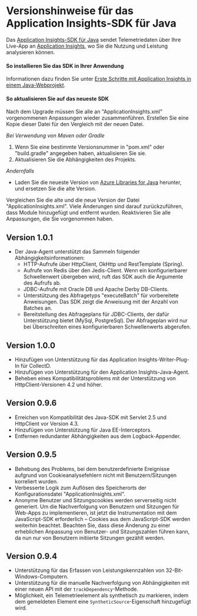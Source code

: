 <properties 
	pageTitle="Versionshinweise für Application Insights für Java"
	description="Die neuesten Updates."
	services="application-insights"
	documentationCenter=""
	authors="alancameronwills"
	manager="douge"/>
<tags 
	ms.service="application-insights"
	ms.workload="tbd"
	ms.tgt_pltfrm="ibiza"
	ms.devlang="na"
	ms.topic="article"
	ms.date="06/18/2015"
	ms.author="awills"/>
 
# Versionshinweise für das Application Insights-SDK für Java

Das [Application Insights-SDK für Java](app-insights-java-get-started.md) sendet Telemetriedaten über Ihre Live-App an [Application Insights](http://azure.microsoft.com/services/application-insights/), wo Sie die Nutzung und Leistung analysieren können.

#### So installieren Sie das SDK in Ihrer Anwendung

Informationen dazu finden Sie unter [Erste Schritte mit Application Insights in einem Java-Webprojekt](app-insights-java-get-started.md).

#### So aktualisieren Sie auf das neueste SDK 

Nach dem Upgrade müssen Sie alle an "ApplicationInsights.xml" vorgenommenen Anpassungen wieder zusammenführen. Erstellen Sie eine Kopie dieser Datei für den Vergleich mit der neuen Datei.

*Bei Verwendung von Maven oder Gradle*

1. Wenn Sie eine bestimmte Versionsnummer in "pom.xml" oder "build.gradle" angegeben haben, aktualisieren Sie sie.
2. Aktualisieren Sie die Abhängigkeiten des Projekts.

*Andernfalls*

* Laden Sie die neueste Version von [Azure Libraries for Java](http://dl.msopentech.com/lib/PackageForWindowsAzureLibrariesForJava.html) herunter, und ersetzen Sie die alte Version. 
 
Vergleichen Sie die alte und die neue Version der Datei "ApplicationInsights.xml". Viele Änderungen sind darauf zurückzuführen, dass Module hinzugefügt und entfernt wurden. Reaktivieren Sie alle Anpassungen, die Sie vorgenommen haben.

## Version 1.0.1
- Der Java-Agent unterstützt das Sammeln folgender Abhängigkeitsinformationen:
	- HTTP-Aufrufe über HttpClient, OkHttp und RestTemplate (Spring).
	- Aufrufe von Redis über den Jedis-Client. Wenn ein konfigurierbarer Schwellenwert übergeben wird, ruft das SDK auch die Argumente des Aufrufs ab.
	- JDBC-Aufrufe mit Oracle DB und Apache Derby DB-Clients.
	- Unterstützung des Abfragetyps "executeBatch" für vorbereitete Anweisungen. Das SDK zeigt die Anweisung mit der Anzahl von Batches an.
	- Bereitstellung des Abfrageplans für JDBC-Clients, der dafür Unterstützung bietet (MySql, PostgreSql). Der Abfrageplan wird nur bei Überschreiten eines konfigurierbaren Schwellenwerts abgerufen.

## Version 1.0.0
- Hinzufügen von Unterstützung für das Application Insights-Writer-Plug-In für CollectD.
- Hinzufügen von Unterstützung für den Application Insights-Java-Agent.
- Beheben eines Kompatibilitätsproblems mit der Unterstützung von HttpClient-Versionen 4.2 und höher.

## Version 0.9.6
- Erreichen von Kompatibilität des Java-SDK mit Servlet 2.5 und HttpClient vor Version 4.3.
- Hinzufügen von Unterstützung für Java EE-Interceptors.
- Entfernen redundanter Abhängigkeiten aus dem Logback-Appender.

## Version 0.9.5  

- Behebung des Problems, bei dem benutzerdefinierte Ereignisse aufgrund von Cookieanalysefehlern nicht mit Benutzern/Sitzungen korreliert wurden.  
- Verbesserte Logik zum Auflösen des Speicherorts der Konfigurationsdatei "ApplicationInsights.xml".
- Anonyme Benutzer und Sitzungscookies werden serverseitig nicht generiert. Um die Nachverfolgung von Benutzern und Sitzungen für Web-Apps zu implementieren, ist jetzt die Instrumentation mit dem JavaScript-SDK erforderlich – Cookies aus dem JavaScript-SDK werden weiterhin beachtet. Beachten Sie, dass diese Änderung zu einer erheblichen Anpassung von Benutzer- und Sitzungszahlen führen kann, da nun nur von Benutzern initiierte Sitzungen gezählt werden.

## Version 0.9.4

- Unterstützung für das Erfassen von Leistungskennzahlen von 32-Bit-Windows-Computern.
- Unterstützung für die manuelle Nachverfolgung von Abhängigkeiten mit einer neuen API mit der ```trackDependency```-Methode.
- Möglichkeit, ein Telemetrieelement als synthetisch zu markieren, indem dem gemeldeten Element eine ```SyntheticSource```-Eigenschaft hinzugefügt wird.
 

<!---HONumber=September15_HO1-->
